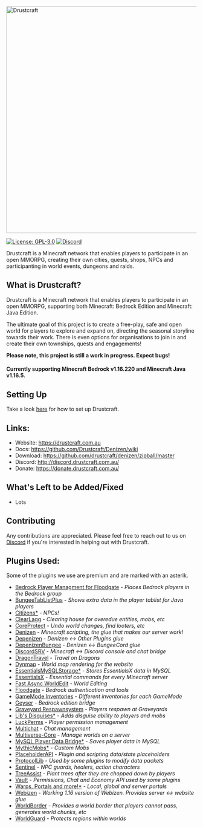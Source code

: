 <img src="https://drustcraft.com.au/images/brand.png" alt="Drustcraft" width="600"/>


[![License: GPL-3.0](https://img.shields.io/github/license/Drustcraft/Drustcraft?color=blue)](LICENSE)
[![Discord](https://img.shields.io/discord/782787130334248973.svg?color=%237289da&label=discord)](http://discord.drustcraft.com.au/)

Drustcraft is a Minecraft network that enables players to participate in an open MMORPG, creating their own cities, quests, shops, NPCs and participanting in world events, dungeons and raids.

## What is Drustcraft?
Drustcraft is a Minecraft network that enables players to participate in an open MMORPG, supporting both Minecraft: Bedrock Edition and Minecraft: Java Edition.

The ultimate goal of this project is to create a free-play, safe and open world for players to explore and expand on, directing the seasonal storyline towards their work. There is even options for organisations to join in and create their own townships, quests and engagements!

**Please note, this project is still a work in progress. Expect bugs!**

#### Currently supporting Minecraft Bedrock v1.16.220 and Minecraft Java v1.16.5.

## Setting Up
Take a look [here](https://github.com/Drustcraft/Drustcraft/wiki#Setup) for how to set up Drustcraft.

## Links:
- Website: https://drustcraft.com.au
- Docs: https://github.com/Drustcraft/Denizen/wiki
- Download: https://github.com/drustcraft/denizen/zipball/master
- Discord: http://discord.drustcraft.com.au/
- Donate: https://donate.drustcraft.com.au/

## What's Left to be Added/Fixed
- Lots

## Contributing
Any contributions are appreciated. Please feel free to reach out to us on [Discord](http://discord.drustcraft.com.au/) if
you're interested in helping out with Drustcraft.

## Plugins Used:
Some of the plugins we use are premium and are marked with an asterik.

- [Bedrock Player Managment for Floodgate](https://www.spigotmc.org/resources/bedrock-player-managment-for-floodgate-geyser.82278/) - *Places Bedrock players in the Bedrock group*
- [BungeeTabListPlus](https://www.spigotmc.org/resources/bungeetablistplus.313/) - *Shows extra data in the player tablist for Java players*
- [Citizens*](https://www.spigotmc.org/resources/citizens.13811/) - *NPCs!*
- [ClearLagg](https://www.spigotmc.org/resources/clearlagg.68271/) - *Clearing house for overedue entities, mobs, etc*
- [CoreProtect](https://www.spigotmc.org/resources/coreprotect.8631/) - *Undo world changes, find looters, etc*
- [Denizen](https://www.spigotmc.org/resources/denizen.21039/) - *Minecraft scripting, the glue that makes our server work!*
- [Depenizen](https://github.com/DenizenScript/Depenizen/blob/master/README.md) - *Denizen <-> Other Plugins glue*
- [DepenizenBungee](https://github.com/DenizenScript/DepenizenBungee) - *Denizen <-> BungeeCord glue*
- [DiscordSRV](https://www.spigotmc.org/resources/discordsrv.18494/) - *Minecraft <-> Discord console and chat bridge*
- [DragonTravel](https://www.spigotmc.org/resources/dragontravel.10380/) - *Travel on Dragons*
- [Dynmap](https://www.spigotmc.org/resources/dynmap.274/) - *World map rendering for the website*
- [EssentialsMySQLStorage*](https://www.spigotmc.org/resources/essentials-mysql-storage-extension.25673/) - *Stores EssentialsX data in MySQL*
- [EssentialsX](https://www.spigotmc.org/resources/essentialsx.9089/) - *Essential commands for every Minecraft server*
- [Fast Async WorldEdit](https://www.spigotmc.org/resources/fast-async-worldedit.13932/) - *World Editing*
- [Floodgate](http://geysermc.org) - *Bedrock authentication and tools*
- [GameMode Inventories](https://dev.bukkit.org/projects/gamemodeinventories) - *Different inventories for each GameMode*
- [Geyser](http://geysermc.org) - *Bedrock edition bridge*
- [Graveyard Respawnsystem](https://www.spigotmc.org/resources/graveyard-respawnsystem-multiple-respawnpoints.28320/) - *Players respawn at Graveyards*
- [Lib's Disguises*](https://www.spigotmc.org/resources/libs-disguises-free.81/) - *Adds disguise ability to players and mobs*
- [LuckPerms](http://luckperms.net) - *Player permission management*
- [Multichat](https://www.spigotmc.org/resources/multichat-full-rgb-colour-support.26204/) - *Chat management*
- [Multiverse-Core](https://www.spigotmc.org/resources/multiverse-core.390/) - *Manage worlds on a server*
- [MySQL Player Data Bridge*](https://www.spigotmc.org/resources/mysql-player-data-bridge.8117/) - *Saves player data in MySQL*
- [MythicMobs*](https://www.mythicmobs.net/index.php) - *Custom Mobs*
- [PlaceholderAPI](https://www.spigotmc.org/resources/placeholderapi.6245/) - *Plugin and scripting data/state placeholders*
- [ProtocolLib](https://www.spigotmc.org/resources/protocollib.1997/) - *Used by some plugins to modify data packets*
- [Sentinel](https://www.spigotmc.org/resources/sentinel.22017/) - *NPC guards, healers, action characters*
- [TreeAssist](https://www.spigotmc.org/resources/treeassist.67436/) - *Plant trees after they are chopped down by players*
- [Vault](https://www.spigotmc.org/resources/vault.34315/) - *Permissions, Chat and Economy API used by some plugins*
- [Warps, Portals and more!*](https://www.spigotmc.org/resources/warps-portals-and-more-warp-teleport-system-1-8-1-16.29595/) - *Local, global and server portals*
- [Webizen](https://github.com/nomadjimbob/Webizen) - *Working 1.16 version of Webizen. Provides server <-> website glue*
- [WorldBorder](https://www.spigotmc.org/resources/worldborder-1-15.80466/) - *Provides a world border that players cannot pass, generates world chunks, etc*
- [WorldGuard](https://dev.bukkit.org/projects/worldguard) - *Protects regions within worlds*
